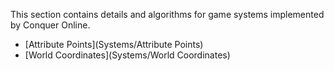 This section contains details and algorithms for game systems implemented by Conquer Online.

* [Attribute Points](Systems/Attribute Points)
* [World Coordinates](Systems/World Coordinates)